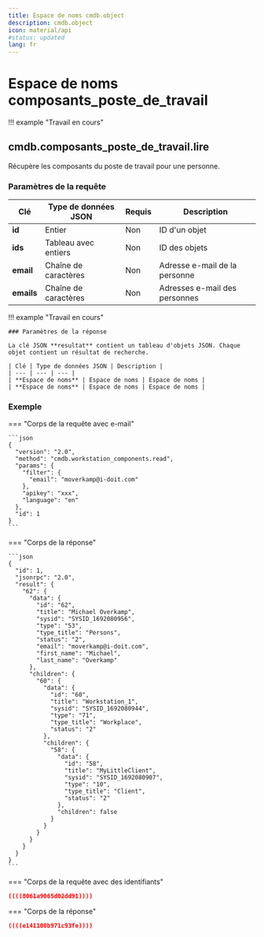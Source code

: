 ```yaml
---
title: Espace de noms cmdb.object
description: cmdb.object
icon: material/api
#status: updated
lang: fr
---
```


# Espace de noms composants_poste_de_travail

!!! example "Travail en cours"

## cmdb.composants_poste_de_travail.lire

Récupère les composants du poste de travail pour une personne.

### Paramètres de la requête

| Clé | Type de données JSON | Requis | Description |
| --- | --- | --- | --- |
| **id** | Entier | Non | ID d'un objet |
| **ids** | Tableau avec entiers | Non | ID des objets |
| **email** | Chaîne de caractères | Non | Adresse e-mail de la personne |
| **emails** | Chaîne de caractères | Non | Adresses e-mail des personnes |

!!! example "Travail en cours"

    ### Paramètres de la réponse

    La clé JSON **resultat** contient un tableau d'objets JSON. Chaque objet contient un résultat de recherche.

    | Clé | Type de données JSON | Description |
    | --- | --- | --- |
    | **Espace de noms** | Espace de noms | Espace de noms |
    | **Espace de noms** | Espace de noms | Espace de noms |

### Exemple

=== "Corps de la requête avec e-mail"

    ```json
    {
      "version": "2.0",
      "method": "cmdb.workstation_components.read",
      "params": {
        "filter": {
          "email": "moverkamp@i-doit.com"
        },
        "apikey": "xxx",
        "language": "en"
      },
      "id": 1
    }
    ```

=== "Corps de la réponse"

    ```json
    {
      "id": 1,
      "jsonrpc": "2.0",
      "result": {
        "62": {
          "data": {
            "id": "62",
            "title": "Michael Overkamp",
            "sysid": "SYSID_1692080956",
            "type": "53",
            "type_title": "Persons",
            "status": "2",
            "email": "moverkamp@i-doit.com",
            "first_name": "Michael",
            "last_name": "Overkamp"
          },
          "children": {
            "60": {
              "data": {
                "id": "60",
                "title": "Workstation_1",
                "sysid": "SYSID_1692080944",
                "type": "71",
                "type_title": "Workplace",
                "status": "2"
              },
              "children": {
                "58": {
                  "data": {
                    "id": "58",
                    "title": "MyLittleClient",
                    "sysid": "SYSID_1692080907",
                    "type": "10",
                    "type_title": "Client",
                    "status": "2"
                  },
                  "children": false
                }
              }
            }
          }
        }
      }
    }
    ```

=== "Corps de la requête avec des identifiants"

```json
((((8061a9065d02dd91))))
```

=== "Corps de la réponse"

```json
((((e141100b971c93fe))))
```
